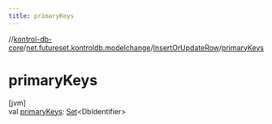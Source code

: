 ```yaml
---
title: primaryKeys
---
```

//[kontrol-db-core](../../../index.html)/[net.futureset.kontroldb.modelchange](../index.html)/[InsertOrUpdateRow](index.html)/[primaryKeys](primary-keys.html)



# primaryKeys



[jvm]\
val [primaryKeys](primary-keys.html): [Set](https://kotlinlang.org/api/latest/jvm/stdlib/kotlin.collections/-set/index.html)&lt;DbIdentifier&gt;




